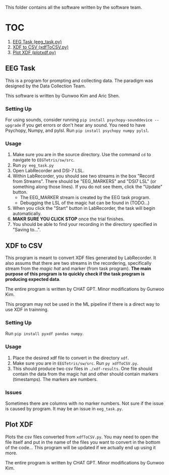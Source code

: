 This folder contains all the software written by the software team.

# TOC
1. [EEG Task (eeg_task.py)](#eeg-task)
2. [XDF to CSV (xdfToCSV.py)](#xdf-to-csv)
3. [Plot XDF (plotxdf.py)](#plot-xdf)





## EEG Task
This is a program for prompting and collecting data. The paradigm was designed by the Data Collection Team.

This software is written by Gunwoo Kim and Aric Shen. 

### Setting Up
For using sounds, consider running `pip install psychopy-sounddevice --upgrade` if you get errors or don't hear any sound. You need to have Psychopy, Numpy, and pylsl. Run `pip install psychopy numpy pylsl`.

### Usage
1. Make sure you are in the source directory. Use the command `cd` to navigate to `EEGTetris/sw/src`.
2. Run `py eeg_task.py`
3. Open LabRecorder and DSI-7 LSL. 
4. Within LabRecorder, you should see two streams in the box "Record from Streams". There should be "EEG_MARKERS" and "DSI7 LSL" (or something along those lines). If you do not see them, click the "Update" button.
   * The EEG_MARKER stream is created by the EEG task program. 
   * Debugging the LSL of the magic hat can be found in (TODO...)
5. When you click the "Start" button in LabRecorder, the task will begin automatically.
6. **MAKR SURE YOU CLICK STOP** once the trial finishes.
7. You should be able to find your recording in the directory specified in "Saving to...".





## XDF to CSV
This program is meant to convert XDF files generated by LabRecorder. 
It also assums that there are two streams in the recordering, specifically stream from the *magic hat* and marker (from task program). **The main purpose of this program is to quickly check if the task program is producing expected data**.

The entire program is written by CHAT GPT. Minor modifications by Gunwoo Kim.

This program may not be used in the ML pipeline if there is a direct way to use XDF in trainning.

### Setting Up
Run `pip install pyxdf pandas numpy`.

### Usage
1. Place the desired xdf file to convert in the directory `xdf`.
2. Make sure you are in `EEGTetris/sw/src`. Run `py xdfToCSV.py`.
3. This should produce two csv files in `./xdf-results`. One file should contain the data from the magic hat and other should contain markers (timestamps). The markers are numbers. 

### Issues
Sometimes there are columns with no marker numbers. 
Not sure if the issue is caused by program. 
It may be an issue in `eeg_task.py`.





## Plot XDF
Plots the csv files converted from `xdfToCSV.py`. 
You may need to open the file itself and put in the name of the files you want to convert in the bottom of the code... 
This program will be updated if we actually end up using it more.

The entire program is written by CHAT GPT. Minor modifications by Gunwoo Kim.
